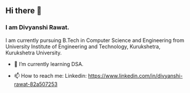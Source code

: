 ## Hi there 👋

### I am Divyanshi Rawat.

I am currently pursuing B.Tech in Computer Science and Engineering from University Institute of Engineering and Technology, Kurukshetra, Kurukshetra University.

- 🌱 I’m currently learning DSA.

- 📫 How to reach me:
  Linkedin: https://www.linkedin.com/in/divyanshi-rawat-82a507253

